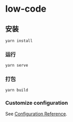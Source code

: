 # low-code

## 安装
```
yarn install
```

### 运行
```
yarn serve
```

### 打包
```
yarn build
```

### Customize configuration
See [Configuration Reference](https://cli.vuejs.org/config/).
